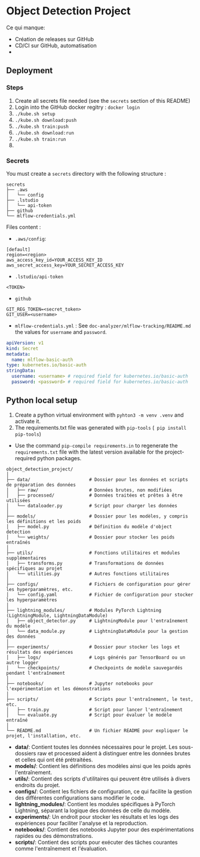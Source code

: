
# Object Detection Project

Ce qui manque:
- Création de releases sur GitHub
- CD/CI sur GitHub, automatisation
- 

## Deployment

### Steps
1. Create all secrets file needed (see the `secrets` section of this README)
2. Login into the GitHub docker regitry : `docker login`
3. `./kube.sh setup`
4. `./kube.sh download:push`
5. `./kube.sh train:push`
6. `./kube.sh download:run`
7. `./kube.sh train:run`
8. 
### Secrets

You must create a `secrets` directory with the following structure :

```
secrets
├── .aws
│   └── config
├── .lstudio
│   └── api-token
├── github
└── mlflow-credentials.yml
```
Files content :

- `.aws/config`:
```
[default]
region=<region>
aws_access_key_id=YOUR_ACCESS_KEY_ID
aws_secret_access_key=YOUR_SECRET_ACCESS_KEY
```
- `.lstudio/api-token`
```
<TOKEN>
```
- `github`
```
GIT_REG_TOKEN=<secret_token>
GIT_USER=<username>
```
- `mlflow-credentials.yml`  : See `doc-analyzer/mlflow-tracking/README.md` the values for `username` and `password`.
```yml
apiVersion: v1
kind: Secret
metadata:
  name: mlflow-basic-auth
type: kubernetes.io/basic-auth
stringData:
  username: <username> # required field for kubernetes.io/basic-auth
  password: <password> # required field for kubernetes.io/basic-auth
```

## Python local setup
1. Create a python virtual environment with `pyhton3 -m venv .venv` and activate it.
2. The requirements.txt file was generated with `pip-tools` (` pip install pip-tools`)
 - Use the command `pip-compile requirements.in` to regenerate the `requirements.txt` file with the latest version available for the project-required python packages.




```
object_detection_project/
│
├── data/                      # Dossier pour les données et scripts de préparation des données
│   ├── raw/                   # Données brutes, non modifiées
│   ├── processed/             # Données traitées et prêtes à être utilisées
│   └── dataloader.py          # Script pour charger les données
│
├── models/                    # Dossier pour les modèles, y compris les définitions et les poids
│   ├── model.py               # Définition du modèle d'object detection
│   └── weights/               # Dossier pour stocker les poids entraînés
│
├── utils/                     # Fonctions utilitaires et modules supplémentaires
│   ├── transforms.py          # Transformations de données spécifiques au projet
│   └── utilities.py           # Autres fonctions utilitaires
│
├── configs/                   # Fichiers de configuration pour gérer les hyperparamètres, etc.
│   └── config.yaml            # Fichier de configuration pour stocker les hyperparamètres
│
├── lightning_modules/         # Modules PyTorch Lightning (LightningModule, LightningDataModule)
│   ├── object_detector.py     # LightningModule pour l'entraînement du modèle
│   └── data_module.py         # LightningDataModule pour la gestion des données
│
├── experiments/               # Dossier pour stocker les logs et résultats des expériences
│   ├── logs/                  # Logs générés par TensorBoard ou un autre logger
│   └── checkpoints/           # Checkpoints de modèle sauvegardés pendant l'entraînement
│
├── notebooks/                 # Jupyter notebooks pour l'expérimentation et les démonstrations
│
├── scripts/                   # Scripts pour l'entraînement, le test, etc.
│   ├── train.py               # Script pour lancer l'entraînement
│   └── evaluate.py            # Script pour évaluer le modèle entraîné
│
└── README.md                  # Un fichier README pour expliquer le projet, l'installation, etc.
```
- **data/**: Contient toutes les données nécessaires pour le projet. Les sous-dossiers raw et processed aident à distinguer entre les données brutes et celles qui ont été prétraitées.
- **models/**: Contient les définitions des modèles ainsi que les poids après l'entraînement.
- **utils/**: Contient des scripts d'utilitaires qui peuvent être utilisés à divers endroits du projet.
- **configs/**: Contient les fichiers de configuration, ce qui facilite la gestion des différentes configurations sans modifier le code.
- **lightning_modules/**: Contient les modules spécifiques à PyTorch Lightning, séparant la logique des données de celle du modèle.
- **experiments/**: Un endroit pour stocker les résultats et les logs des expériences pour faciliter l'analyse et la reproduction.
- **notebooks/**: Contient des notebooks Jupyter pour des expérimentations rapides ou des démonstrations.
- **scripts/**: Contient des scripts pour exécuter des tâches courantes comme l'entraînement et l'évaluation.
